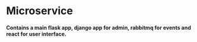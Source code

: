# Microservice

#### Contains a main flask app, django app for admin, rabbitmq for events and react for user interface.
